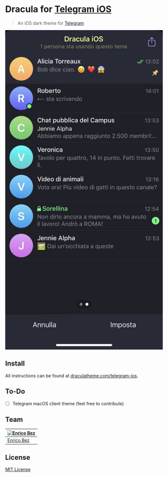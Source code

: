 # Dracula for [Telegram iOS](https://apps.apple.com/app/telegram-messenger/id686449807)

> An iOS dark theme for [Telegram](https://apps.apple.com/app/telegram-messenger/id686449807)

![Screenshot](./screenshot.png)

## Install

All instructions can be found at [draculatheme.com/telegram-ios](https://draculatheme.com/telegram-ios).

## To-Do

- [ ] Telegram macOS client theme (feel free to contribute)

## Team

| [![Enrico Bez](https://avatars0.githubusercontent.com/u/29044262?v=4&s=70)](https://github.com/enricobez) |
|-----------------------------------------------------------------------------------------------------------|
| [Enrico Bez](https://github.com/enricobez)                                                                |

## License

[MIT License](./LICENSE)
